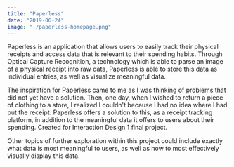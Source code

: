 ```yaml
---
title: "Paperless"
date: "2019-06-24"
image: "./paperless-homepage.png"
---
```


<p>Paperless is an application that allows users to easily track their physical receipts and access data that is relevant to their spending habits. Through Optical Capture Recognition, a technology which is able to parse an image of a physical receipt into raw data, Paperless is able to store this data as individual entries, as well as visualize meaningful data. </p>

<p> The inspiration for Paperless came to me as I was thinking of problems that did not yet have a solution. Then, one day, when I wished to return a piece of clothing to a store, I realized I couldn't because I had no idea where I had put the receipt. Paperless offers a solution to this, as a receipt tracking platform, in addition to the meaningful data it offers to users about their spending. Created for Interaction Design 1 final project. </p>

<p>Other topics of further exploration within this project could include exactly what data is most meaningful to users, as well as how to most effectively visually display this data. </p>